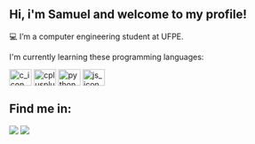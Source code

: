 ## Hi, i'm Samuel and welcome to my profile!

💻 I’m a computer engineering student at UFPE.

I'm currently learning these programming languages:
<div style="display:inline-block">
  <img align="center" alt="c_icon" height=30 width=40 src="https://cdn.jsdelivr.net/gh/devicons/devicon/icons/c/c-original.svg" />
  <img align="center" alt="cplusplus_icon" height=30 width=40 src="https://cdn.jsdelivr.net/gh/devicons/devicon/icons/cplusplus/cplusplus-original.svg" />
  <img align="center" alt="python_icon" height=30 width=40 src="https://cdn.jsdelivr.net/gh/devicons/devicon/icons/python/python-original.svg" />
  <img align="center" alt="js_icon" height=30 width=40 src="https://cdn.jsdelivr.net/gh/devicons/devicon/icons/javascript/javascript-original.svg" />
</div>

## Find me in: 
<div>
  <a href="https://www.linkedin.com/in/samuel-nunes-7842b8245" target="_blank"><img src="https://img.shields.io/badge/LinkedIn-0077B5?style=for-the-badge&logo=linkedin&logoColor=white" target="_blank"></a>
  <a href="https://www.instagram.com/samuelllna/" target="_blank"><img src="https://img.shields.io/badge/Instagram-E4405F?style=for-the-badge&logo=instagram&logoColor=white" target="_blank"></a>
</div>
